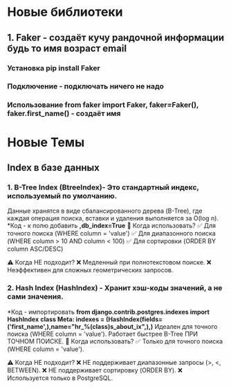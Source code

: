
# Новые библиотеки

  ## 1. Faker - создаёт кучу рандочной информации будь то имя возраст email 
  ### Установка **pip install Faker**
  ### Подключение - подключать ничего не надо 
  ### Использование from faker import Faker, faker=Faker(), faker.first_name() - создаёт имя 


# Новые Темы 

  ## Index в базе данных 
  ### 1. B-Tree Index (BtreeIndex)- Это стандартный индекс, используемый по умолчанию.
  Данные хранятся в виде сбалансированного дерева (B-Tree), где каждая операция поиска, вставки и удаления выполняется за O(log n).
  *Код - к полю добавить **,db_index=True**
  🔹 Когда использовать?
  ✅ Для точного поиска (WHERE column = 'value')
  ✅ Для диапазонного поиска (WHERE column > 10 AND column < 100)
  ✅ Для сортировки (ORDER BY column ASC/DESC)

  ⚠️ Когда НЕ подходит?
  ❌ Медленный при полнотекстовом поиске.
  ❌ Неэффективен для сложных геометрических запросов.

  ### 2. Hash Index (HashIndex) - Хранит хэш-коды значений, а не сами значения.
  *Код - импортировать **from django.contrib.postgres.indexes import HashIndex**
  **class Meta: indexes = (HashIndex(fields=('first_name',),name="hr_%(class)s_about_ix",),)**
  Идеален для точного поиска (WHERE column = 'value').
  Работает быстрее B-Tree ПРИ ТОЧНОМ ПОИСКЕ.
  🔹 Когда использовать?
  ✅ Только для точного поиска (WHERE column = 'value').

  ⚠️ Когда НЕ подходит?
  ❌ НЕ поддерживает диапазонные запросы (>, <, BETWEEN).
  ❌ НЕ поддерживает сортировку (ORDER BY).
  ❌ Используется только в PostgreSQL.